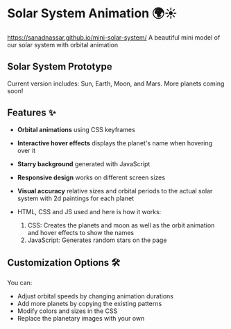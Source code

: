 # Solar System Animation 🌍☀️
https://sanadnassar.github.io/mini-solar-system/
A beautiful mini model of our solar system with orbital animation


## Solar System Prototype  
Current version includes: Sun, Earth, Moon, and Mars. More planets coming soon!

## Features ✨

- **Orbital animations** using CSS keyframes
- **Interactive hover effects** displays the planet's name when hovering over it
- **Starry background** generated with JavaScript
- **Responsive design** works on different screen sizes
- **Visual accuracy** relative sizes and orbital periods to the actual solar system with 2d paintings for each planet

- HTML, CSS and JS used and here is how it works:
    1. CSS: Creates the planets and moon as well as the orbit animation and hover effects to show the names
    2. JavaScript: Generates random stars on the page

## Customization Options 🛠

You can:
- Adjust orbital speeds by changing animation durations
- Add more planets by copying the existing patterns
- Modify colors and sizes in the CSS
- Replace the planetary images with your own

